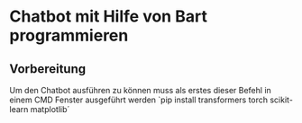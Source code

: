 # Chatbot mit Hilfe von Bart programmieren


## Vorbereitung 
Um den Chatbot ausführen zu können muss als erstes dieser Befehl in einem CMD Fenster ausgeführt werden
`pip install transformers torch scikit-learn matplotlib´

